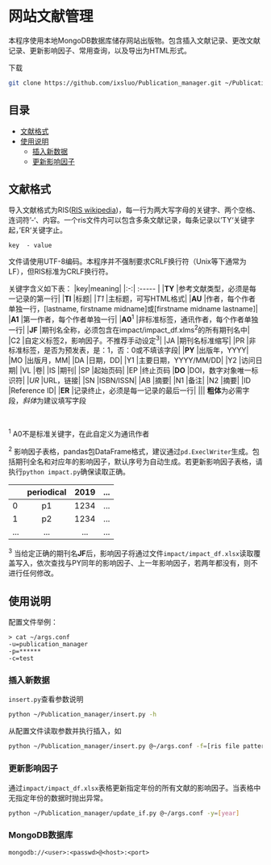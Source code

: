 # 网站文献管理

本程序使用本地MongoDB数据库储存网站出版物。包含插入文献记录、更改文献记录、更新影响因子、常用查询，以及导出为HTML形式。

下载

```bash
git clone https://github.com/ixsluo/Publication_manager.git ~/Publication_manager
```

## 目录

- [文献格式](#文献格式)
- [使用说明](#使用说明)
    - [插入新数据](#插入新数据)
    - [更新影响因子](#更新影响因子)
## 文献格式

导入文献格式为RIS([RIS wikipedia](https://en.wikipedia.org/wiki/RIS_(file_format)))，每一行为两大写字母的关键字、两个空格、连词符’-‘、内容。一个ris文件内可以包含多条文献记录，每条记录以’TY‘关键字起，’ER‘关键字止。
    
    key  - value

文件请使用UTF-8编码。本程序并不强制要求CRLF换行符（Unix等下通常为LF），但RIS标准为CRLF换行符。

关键字含义如下表：
|key|meaning|
|:-:| :----- |
|**TY**             |参考文献类型，必须是每一记录的第一行|
|**TI**             |标题|
|*T1*               |主标题，可写HTML格式|
|**AU**             |作者，每个作者单独一行，[lastname, firstname midname]或[firstname midname lastname]|
|**A1**             |第一作者，每个作者单独一行|
|**A0**<sup>1</sup> |非标准标签，通讯作者，每个作者单独一行|
|**JF**             |期刊名全称，必须包含在impact/impact_df.xlms<sup>2</sup>的所有期刊名中|
|C2                 |自定义标签2，影响因子。不推荐手动设定<sup>3</sup>|
|JA                 |期刊名标准缩写|
|PR                 |非标准标签，是否为预发表，是：1，否：0或不填该字段|
|**PY**             |出版年，YYYY|
|MO                 |出版月，MM|
|DA                 |日期，DD|
|Y1                 |主要日期，YYYY/MM/DD|
|Y2                 |访问日期|
|VL                 |卷|
|IS                 |期刊|
|SP                 |起始页码|
|EP                 |终止页码
|**DO**             |DOI，数字对象唯一标识符|
|*UR*               |URL，链接|
|SN                 |ISBN/ISSN|
|AB                 |摘要|
|N1                 |备注|
|N2                 |摘要|
|ID                 |Reference ID|
|**ER**             |记录终止，必须是每一记录的最后一行|
|||
**粗体**为必需字段，*斜体*为建议填写字段

</br>

<sup>1</sup> A0不是标准关键字，在此自定义为通讯作者

<sup>2</sup> 影响因子表格，pandas包DataFrame格式，建议通过`pd.ExeclWriter`生成。包括期刊全名和对应年的影响因子，默认序号为自动生成。若更新影响因子表格，请执行`python impact.py`确保读取正确。

|   |periodical|2019|...|
| - |   :-:    |:--:|:-:|
| 0 |p1        |1234|...|
| 1 |p2        |1234|...|
|...|...       |... |...|

<sup>3</sup> 当给定正确的期刊名**JF**后，影响因子将通过文件`impact/impact_df.xlsx`读取覆盖写入，依次查找与PY同年的影响因子、上一年影响因子，若两年都没有，则不进行任何修改。

## 使用说明

配置文件举例：

```
> cat ~/args.conf
-u=publication_manager
-p=******
-c=test
```

### 插入新数据

`insert.py`查看参数说明

```bash
python ~/Publication_manager/insert.py -h
```

从配置文件读取参数并执行插入，如

```bash
python ~/Publication_manager/insert.py @~/args.conf -f=[ris file pattern]
```

### 更新影响因子

通过`impact/impact_df.xlsx`表格更新指定年份的所有文献的影响因子。当表格中无指定年份的数据时抛出异常。

```bash
python ~/Publication_manager/update_if.py @~/args.conf -y=[year]
```

### MongoDB数据库

```
mongodb://<user>:<passwd>@<host>:<port>
```